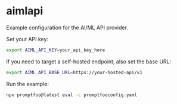 # aimlapi

Example configuration for the AI/ML API provider.

Set your API key:

```bash
export AIML_API_KEY=your_api_key_here
```

If you need to target a self-hosted endpoint, also set the base URL:
```bash
export AIML_API_BASE_URL=https://your-hosted-api/v1
```

Run the example:

```bash
npx promptfoo@latest eval -c promptfooconfig.yaml
```
